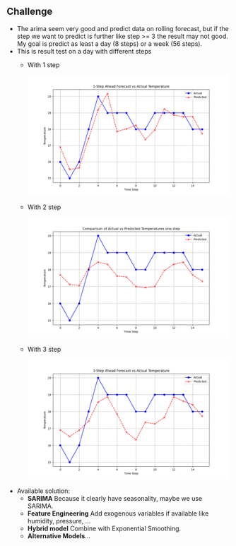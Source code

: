 ## Challenge

- The arima seem very good and predict data on rolling forecast, but if the step we want to predict is further like step >= 3 the result may not good. My goal is predict as least a day (8 steps) or a week (56 steps).
- This is result test on a day with different steps
  - With 1 step

    ![predict with 1 step ahead](./temperature_comparison_1_steps.png)
  - With 2 step

    ![predict with 2 step ahead](./temperature_comparison_2_steps.png)
  - With 3 step

    ![predict with 3 step ahead](./temperature_comparison_3_steps.png)
- Available solution:
  - **SARIMA** Because it clearly have seasonality, maybe we use SARIMA.
  - **Feature Engineering** Add exogenous variables if available like humidity, pressure, ...
  - **Hybrid model** Combine with Exponential Smoothing.
  - **Alternative Models**...